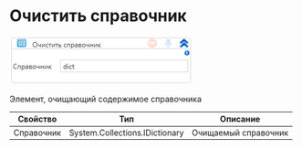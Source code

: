 # Очистить справочник

![](<../../../../.gitbook/assets/image (933).png>)

Элемент, очищающий содержимое справочника

| Свойство   | Тип                            | Описание             |
| ---------- | ------------------------------ | -------------------- |
| Справочник | System.Collections.IDictionary | Очищаемый справочник |
